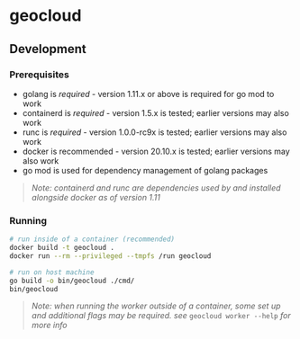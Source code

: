 # geocloud

## Development

### Prerequisites

* golang is *required* - version 1.11.x or above is required for go mod to work
* containerd is *required* - version 1.5.x is tested; earlier versions may also work
* runc is *required* - version 1.0.0-rc9x is tested; earlier versions may also work
* docker is recommended - version 20.10.x is tested; earlier versions may also work
* go mod is used for dependency management of golang packages

> _Note: containerd and runc are dependencies used by and installed alongside docker as of version 1.11_

### Running

```sh
# run inside of a container (recommended)
docker build -t geocloud .
docker run --rm --privileged --tmpfs /run geocloud

# run on host machine
go build -o bin/geocloud ./cmd/
bin/geocloud
```

> _Note: when running the worker outside of a container, some set up and additional flags may be required. see_ `geocloud worker --help` _for more info_
